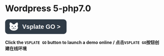 # Wordpress 5-php7.0

<a href="https://www.vsplate.com/?docker-compose=https://github.com/vsplate/dcenvs/wordpress/5-php7.0"><img alt="VSPLATE GO" src="https://raw.githubusercontent.com/vsplate/images/master/vsgo_btn.png" width="200px"></a>

**Click the `VSPLATE GO` button to launch a demo online / 点击`VSPLATE GO`按钮创建在线环境**